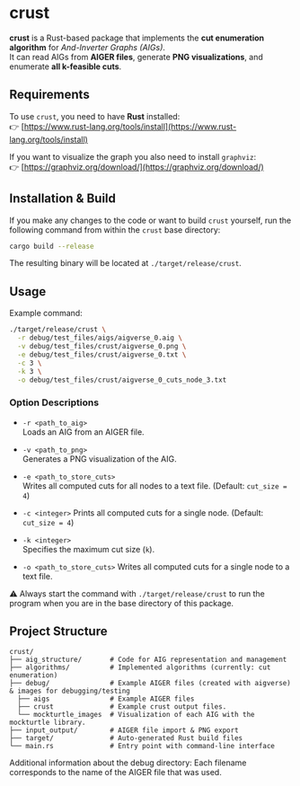 # crust

**crust** is a Rust-based package that implements the **cut enumeration algorithm** for *And-Inverter Graphs (AIGs)*.  
It can read AIGs from **AIGER files**, generate **PNG visualizations**, and enumerate **all k-feasible cuts**.

## Requirements

To use `crust`, you need to have **Rust** installed:  
👉 [https://www.rust-lang.org/tools/install](https://www.rust-lang.org/tools/install)

If you want to visualize the graph you also need to install `graphviz`:  
👉 [https://graphviz.org/download/](https://graphviz.org/download/)

## Installation & Build

If you make any changes to the code or want to build `crust` yourself, run the following command from within the `crust` base directory:

```bash
cargo build --release
```

The resulting binary will be located at `./target/release/crust`.

## Usage

Example command:

```bash
./target/release/crust \
  -r debug/test_files/aigs/aigverse_0.aig \
  -v debug/test_files/crust/aigverse_0.png \
  -e debug/test_files/crust/aigverse_0.txt \
  -c 3 \
  -k 3 \
  -o debug/test_files/crust/aigverse_0_cuts_node_3.txt
```

### Option Descriptions

- `-r <path_to_aig>`  
  Loads an AIG from an AIGER file.

- `-v <path_to_png>`  
  Generates a PNG visualization of the AIG.

- `-e <path_to_store_cuts>`  
  Writes all computed cuts for all nodes to a text file. (Default: `cut_size = 4`)

- `-c <integer>`
  Prints all computed cuts for a single node. (Default: `cut_size = 4`)

- `-k <integer>`  
  Specifies the maximum cut size (`k`).

- `-o <path_to_store_cuts>`
  Writes all computed cuts for a single node to a text file.

⚠️ Always start the command with `./target/release/crust` to run the program when you are in the base directory of this package.

## Project Structure

```text
crust/
├── aig_structure/       # Code for AIG representation and management
├── algorithms/          # Implemented algorithms (currently: cut enumeration)
├── debug/               # Example AIGER files (created with aigverse) & images for debugging/testing
  ├── aigs               # Example AIGER files
  ├── crust              # Example crust output files.
  └── mockturtle_images  # Visualization of each AIG with the mockturtle library. 
├── input_output/        # AIGER file import & PNG export
├── target/              # Auto-generated Rust build files
└── main.rs              # Entry point with command-line interface
```
Additional information about the debug directory: Each filename corresponds to the name of the AIGER file that was used.